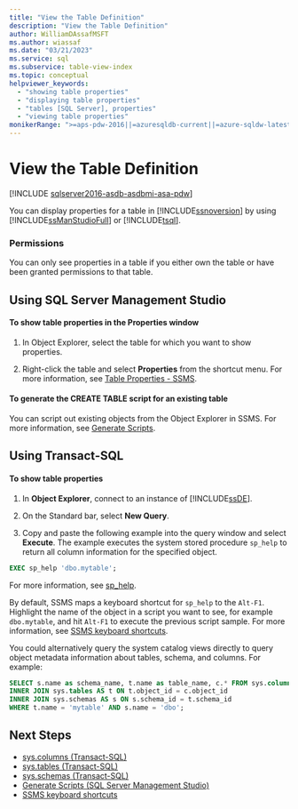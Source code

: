 ```yaml
---
title: "View the Table Definition"
description: "View the Table Definition"
author: WilliamDAssafMSFT
ms.author: wiassaf
ms.date: "03/21/2023"
ms.service: sql
ms.subservice: table-view-index
ms.topic: conceptual
helpviewer_keywords:
  - "showing table properties"
  - "displaying table properties"
  - "tables [SQL Server], properties"
  - "viewing table properties"
monikerRange: ">=aps-pdw-2016||=azuresqldb-current||=azure-sqldw-latest||>=sql-server-2016||>=sql-server-linux-2017||=azuresqldb-mi-current"
---
```

# View the Table Definition
[!INCLUDE [sqlserver2016-asdb-asdbmi-asa-pdw](../../includes/applies-to-version/sqlserver2016-asdb-asdbmi-asa-pdw.md)]

  You can display properties for a table in [!INCLUDE[ssnoversion](../../includes/ssnoversion-md.md)] by using [!INCLUDE[ssManStudioFull](../../includes/ssmanstudiofull-md.md)] or [!INCLUDE[tsql](../../includes/tsql-md.md)].  
    
###  <a name="Permissions"></a> Permissions  
 You can only see properties in a table if you either own the table or have been granted permissions to that table.  
  
##  <a name="SSMSProcedure"></a> Using SQL Server Management Studio  
  
#### To show table properties in the Properties window  
  
1.  In Object Explorer, select the table for which you want to show properties.  
  
2.  Right-click the table and select **Properties** from the shortcut menu. For more information, see [Table Properties - SSMS](../../relational-databases/tables/table-properties-ssms.md).  

#### To generate the CREATE TABLE script for an existing table
  
You can script out existing objects from the Object Explorer in SSMS. For more information, see [Generate Scripts](../../ssms/scripting/generate-scripts-sql-server-management-studio.md#ScriptSingleObject).

##  <a name="TsqlProcedure"></a> Using Transact-SQL  
  
#### To show table properties  
  
1.  In **Object Explorer**, connect to an instance of [!INCLUDE[ssDE](../../includes/ssde-md.md)].  
  
2.  On the Standard bar, select **New Query**.  
  
3.  Copy and paste the following example into the query window and select **Execute**. The example executes the system stored procedure `sp_help` to return all column information for the specified object.  
  
```sql  
EXEC sp_help 'dbo.mytable';
```  

 For more information, see [sp_help](../../relational-databases/system-stored-procedures/sp-help-transact-sql.md).
 
 By default, SSMS maps a keyboard shortcut for `sp_help` to the `Alt-F1`. Highlight the name of the object in a script you want to see, for example `dbo.mytable`, and hit `Alt-F1` to execute the previous script sample. For more information, see [SSMS keyboard shortcuts](../../ssms/sql-server-management-studio-keyboard-shortcuts.md).

 You could alternatively query the system catalog views directly to query object metadata information about tables, schema, and columns. For example:  
 
```sql
SELECT s.name as schema_name, t.name as table_name, c.* FROM sys.columns AS c
INNER JOIN sys.tables AS t ON t.object_id = c.object_id
INNER JOIN sys.schemas AS s ON s.schema_id = t.schema_id
WHERE t.name = 'mytable' AND s.name = 'dbo';
``` 

## Next Steps

* [sys.columns (Transact-SQL)](../../relational-databases/system-catalog-views/sys-columns-transact-sql.md)    
* [sys.tables (Transact-SQL)](../../relational-databases/system-catalog-views/sys-tables-transact-sql.md)    
* [sys.schemas (Transact-SQL)](../../relational-databases/system-catalog-views/schemas-catalog-views-sys-schemas.md)     
* [Generate Scripts (SQL Server Management Studio)](../../ssms/scripting/generate-scripts-sql-server-management-studio.md)
* [SSMS keyboard shortcuts](../../ssms/sql-server-management-studio-keyboard-shortcuts.md)
